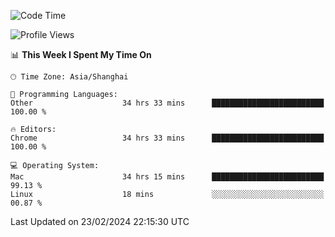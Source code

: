 <!--START_SECTION:waka-->
![Code Time](http://img.shields.io/badge/Code%20Time-1%2C960%20hrs%2034%20mins-blue)

![Profile Views](http://img.shields.io/badge/Profile%20Views-0-blue)

📊 **This Week I Spent My Time On** 

```text
🕑︎ Time Zone: Asia/Shanghai

💬 Programming Languages: 
Other                    34 hrs 33 mins      █████████████████████████   100.00 % 

🔥 Editors: 
Chrome                   34 hrs 33 mins      █████████████████████████   100.00 % 

💻 Operating System: 
Mac                      34 hrs 15 mins      █████████████████████████   99.13 % 
Linux                    18 mins             ░░░░░░░░░░░░░░░░░░░░░░░░░   00.87 % 
```


 Last Updated on 23/02/2024 22:15:30 UTC
<!--END_SECTION:waka-->